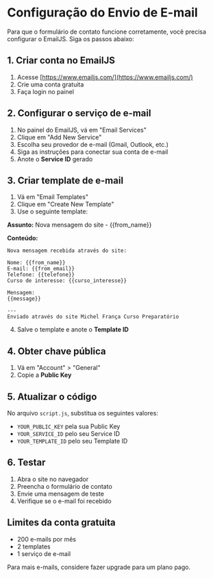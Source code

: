 # Configuração do Envio de E-mail

Para que o formulário de contato funcione corretamente, você precisa configurar o EmailJS. Siga os passos abaixo:

## 1. Criar conta no EmailJS

1. Acesse [https://www.emailjs.com/](https://www.emailjs.com/)
2. Crie uma conta gratuita
3. Faça login no painel

## 2. Configurar o serviço de e-mail

1. No painel do EmailJS, vá em "Email Services"
2. Clique em "Add New Service"
3. Escolha seu provedor de e-mail (Gmail, Outlook, etc.)
4. Siga as instruções para conectar sua conta de e-mail
5. Anote o **Service ID** gerado

## 3. Criar template de e-mail

1. Vá em "Email Templates"
2. Clique em "Create New Template"
3. Use o seguinte template:

**Assunto:** Nova mensagem do site - {{from_name}}

**Conteúdo:**
```
Nova mensagem recebida através do site:

Nome: {{from_name}}
E-mail: {{from_email}}
Telefone: {{telefone}}
Curso de interesse: {{curso_interesse}}

Mensagem:
{{message}}

---
Enviado através do site Michel França Curso Preparatório
```

4. Salve o template e anote o **Template ID**

## 4. Obter chave pública

1. Vá em "Account" > "General"
2. Copie a **Public Key**

## 5. Atualizar o código

No arquivo `script.js`, substitua os seguintes valores:

- `YOUR_PUBLIC_KEY` pela sua Public Key
- `YOUR_SERVICE_ID` pelo seu Service ID  
- `YOUR_TEMPLATE_ID` pelo seu Template ID

## 6. Testar

1. Abra o site no navegador
2. Preencha o formulário de contato
3. Envie uma mensagem de teste
4. Verifique se o e-mail foi recebido

## Limites da conta gratuita

- 200 e-mails por mês
- 2 templates
- 1 serviço de e-mail

Para mais e-mails, considere fazer upgrade para um plano pago.
